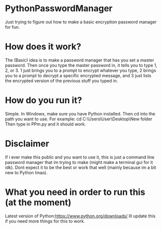 # PythonPasswordManager
Just trying to figure out how to make a basic encryption password manager for fun.
# How does it work?
The (Basic) idea is to make a password manager that has you set a master password. Then once you type the master password in, it tells you to type 1, 2, or 3. 1 just brings you to a prompt to encrypt whatever you type, 2 brings you to a prompt to decrypt a specific encrypted message, and 3 just lists the encrypted version of the previous stuff you typed in.
# How do you run it?
Simple. In Windows, make sure you have Python installed. Then cd into the path you want to use. For example:
cd C:\Users\User\Desktop\New folder
Then type in PPm.py and it should work.

# Disclaimer 
If i ever make this public and you want to use it, this is just a command line password manager that im trying to make (might make a terminal gui for it idk). Dont expect it to be the best or work that well (mainly because im a bit new to Python lmao).

# What you need in order to run this (at the moment)
Latest version of Python:https://www.python.org/downloads/
Ill update this if you need more things for this to work.
